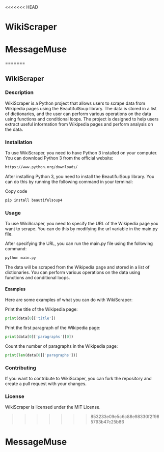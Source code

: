 <<<<<<< HEAD
# WikiScraper
# MessageMuse
=======
## WikiScraper
### Description
WikiScraper is a Python project that allows users to scrape data from Wikipedia pages using the BeautifulSoup library. The data is stored in a list of dictionaries, and the user can perform various operations on the data using functions and conditional loops. The project is designed to help users extract useful information from Wikipedia pages and perform analysis on the data.

### Installation
To use WikiScraper, you need to have Python 3 installed on your computer. You can download Python 3 from the official website: 
```bash
https://www.python.org/downloads/
```

After installing Python 3, you need to install the BeautifulSoup library. You can do this by running the following command in your terminal:

Copy code
```bash
pip install beautifulsoup4
```
### Usage
To use WikiScraper, you need to specify the URL of the Wikipedia page you want to scrape. You can do this by modifying the url variable in the main.py file.

After specifying the URL, you can run the main.py file using the following command:


```python
python main.py
```
The data will be scraped from the Wikipedia page and stored in a list of dictionaries. You can perform various operations on the data using functions and conditional loops.

#### Examples
Here are some examples of what you can do with WikiScraper:

Print the title of the Wikipedia page:

```python
print(data[0]['title'])
```
Print the first paragraph of the Wikipedia page:


```python
print(data[0]['paragraphs'][0])
```
Count the number of paragraphs in the Wikipedia page:


```python
print(len(data[0]['paragraphs']))
```
### Contributing
If you want to contribute to WikiScraper, you can fork the repository and create a pull request with your changes.

### License
WikiScraper is licensed under the MIT License.



>>>>>>> 853233e09e5c6c88e98330f2f985793b47c25b86
# MessageMuse

